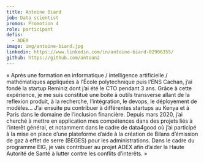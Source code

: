 ```yaml
---
title: Antoine Biard
job: Data scientist
promos: Promotion 4
role: participant
defis:
  - ADEX
image: img/antoine-biard.jpg
linkedin: https://www.linkedin.com/in/antoine-biard-02906355/
github: https://github.com/antoan2
---
```

« Après une formation en informatique / intelligence artificielle / mathématiques appliquées à l’École polytechnique puis l’ENS Cachan, j’ai fondé la startup Reminiz dont j’ai été le CTO pendant 3 ans. Grâce à cette expérience, je me suis constitué une boite à outils transverse allant de la reflexion produit, à la recherche, l’intégration, le devops, le déployement de modèles… J’ai ensuite pu contribuer à différentes startups au Kenya et à Paris dans le domaine de l’inclusion financière. Depuis mars 2020, j’ai cherché à mettre en application mes compétences dans des projets liés à l’interêt général, et notamment dans le cadre de data4good où j’ai participé à la mise en place d’une plateforme d’aide à la création de Bilans d’émission de gaz à effet de serre (BEGES) pour les administrations. Dans le cadre du programme EIG, je vais contribuer au projet ADEX afin d’aider la Haute Autorité de Santé à lutter contre les conflits d’interêts. »